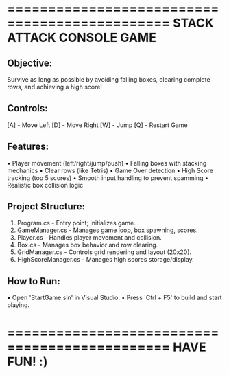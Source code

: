 ==============================================
           STACK ATTACK CONSOLE GAME
==============================================

Objective:
----------
Survive as long as possible by avoiding falling boxes,
clearing complete rows, and achieving a high score!

Controls:
---------
 [A] - Move Left
 [D] - Move Right
 [W] - Jump
 [Q] - Restart Game

Features:
---------
 • Player movement (left/right/jump/push)
 • Falling boxes with stacking mechanics
 • Clear rows (like Tetris)
 • Game Over detection
 • High Score tracking (top 5 scores)
 • Smooth input handling to prevent spamming
 • Realistic box collision logic

Project Structure:
------------------
 1. Program.cs       - Entry point; initializes game.
 2. GameManager.cs   - Manages game loop, box spawning, scores.
 3. Player.cs        - Handles player movement and collision.
 4. Box.cs           - Manages box behavior and row clearing.
 5. GridManager.cs   - Controls grid rendering and layout (20x20).
 6. HighScoreManager.cs - Manages high scores storage/display.

How to Run:
-----------
 • Open 'StartGame.sln' in Visual Studio.
 • Press 'Ctrl + F5' to build and start playing.

==============================================
                 HAVE FUN! :)
==============================================

